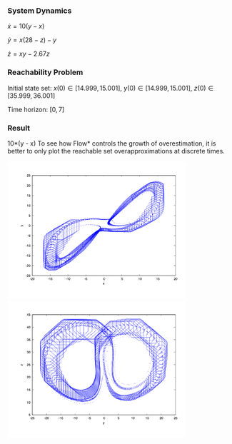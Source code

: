 ### System Dynamics

$\dot{x} = 10(y - x)$

$\dot{y} = x(28 - z) - y$

$\dot{z} = x y - 2.67 z$



### Reachability Problem

Initial state set: $x(0) \in [14.999, 15.001]$, $y(0) \in [14.999, 15.001]$, $z(0) \in [35.999, 36.001]$

Time horizon: $[0,7]$



### Result
10*(y - x)
To see how Flow* controls the growth of overestimation, it is better to only plot the reachable set overapproximations at discrete times.

<img src='../../../images/benchmarks/lorenz_x_y.png' width='400'>


<img src='../../../images/benchmarks/lorenz_y_z.png' width='400'>

